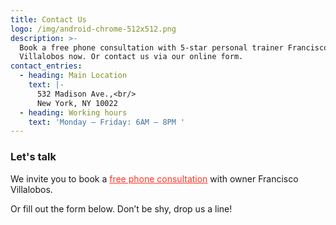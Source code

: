 ```yaml
---
title: Contact Us
logo: /img/android-chrome-512x512.png
description: >-
  Book a free phone consultation with 5-star personal trainer Francisco
  Villalobos now. Or contact us via our online form.
contact_entries:
  - heading: Main Location
    text: |-
      532 Madison Ave.,<br/>
      New York, NY 10022
  - heading: Working hours
    text: 'Monday – Friday: 6AM – 8PM '
---
```

<h3 class="f4 b lh-title mb2">Let's talk</h3>

We invite you to book a <a href="https://calendly.com/isfny/15min" target="blank" style="color: #f32">free phone consultation</a> with owner Francisco Villalobos. 

Or fill out the form below. Don’t be shy, drop us a line!
